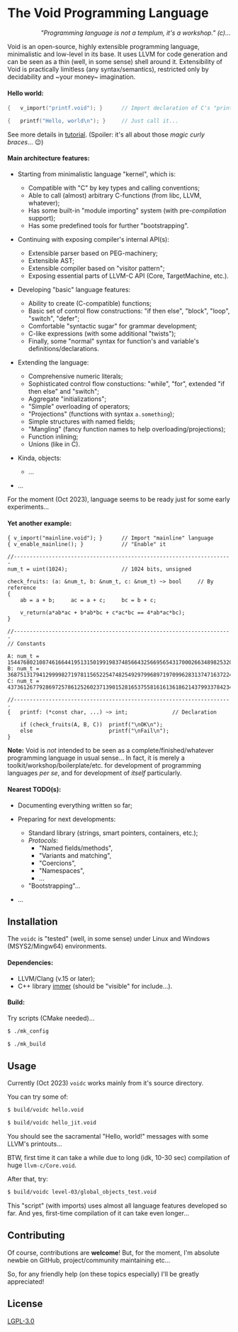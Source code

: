 
# The Void Programming Language

*<p align='right'>"Programming language is not a templum, it's a workshop." (c)...</p>*

Void is an open-source, highly extensible programming language, minimalistic and low-level in its base.
It uses LLVM for code generation and can be seen as a thin (well, in some sense) shell around it.
Extensibility of Void is practically limitless (any syntax/semantics),
restricted only by decidability and ~your money~ imagination.


#### Hello world:

```C
{   v_import("printf.void"); }      // Import declaration of C's "printf"

{   printf("Hello, world\n"); }     // Just call it...
```

See more details in [tutorial](doc/tutorial.md).
(Spoiler: it's all about those *magic curly braces*... :wink:)


#### Main architecture features:

  - Starting from minimalistic language "kernel", which is:
    - Compatible with "C" by key types and calling conventions;
    - Able to call (almost) arbitrary C-functions (from libc, LLVM, whatever);
    - Has some built-in "module importing" system (with pre-*compilation* support);
    - Has some predefined tools for further "bootstrapping".

  - Continuing with exposing compiler's internal API(s):
    - Extensible parser based on PEG-machinery;
    - Extensible AST;
    - Extensible compiler based on "visitor pattern";
    - Exposing essential parts of LLVM-C API (Core, TargetMachine, etc.).

  - Developing "basic" language features:
    - Ability to create (C-compatible) functions;
    - Basic set of control flow constructions: "if then else", "block", "loop", "switch", "defer";
    - Comfortable "syntactic sugar" for grammar development;
    - C-like expressions (with some additional "twists");
    - Finally, some "normal" syntax for function's and variable's definitions/declarations.

  - Extending the language:
    - Comprehensive numeric literals;
    - Sophisticated control flow constuctions: "while", "for", extended "if then else" and "switch";
    - Aggregate "initializations";
    - "Simple" overloading of operators;
    - "Projections" (functions with syntax `a.something`);
    - Simple structures with named fields;
    - "Mangling" (fancy function names to help overloading/projections);
    - Function inlining;
    - Unions (like in C).

  - Kinda, objects:
    - ...

  - ...


For the moment (Oct 2023), language seems to be ready just for some early experiments...

#### Yet another example:

```
{ v_import("mainline.void"); }      // Import "mainline" language
{ v_enable_mainline(); }            // "Enable" it

//---------------------------------------------------------------------
num_t = uint(1024);                 // 1024 bits, unsigned

check_fruits: (a: &num_t, b: &num_t, c: &num_t) ~> bool     // By reference
{
    ab = a + b;     ac = a + c;     bc = b + c;

    v_return(a*ab*ac + b*ab*bc + c*ac*bc == 4*ab*ac*bc);
}

//---------------------------------------------------------------------
// Constants

A: num_t = 154476802108746166441951315019919837485664325669565431700026634898253202035277999;
B: num_t =  36875131794129999827197811565225474825492979968971970996283137471637224634055579;
C: num_t =   4373612677928697257861252602371390152816537558161613618621437993378423467772036;

//---------------------------------------------------------------------
{   printf: (*const char, ...) ~> int;              // Declaration

    if (check_fruits(A, B, C))  printf("\nOK\n");
    else                        printf("\nFail\n");
}
```

**Note:** Void is *not* intended to be seen as a complete/finished/whatever programming language in usual sense...
In fact, it is merely a toolkit/workshop/boilerplate/etc. for development of programming languages *per se*,
and for development of *itself* particularly.

#### Nearest TODO(s):

  - Documenting everything written so far;

  - Preparing for next developments:

    - Standard library (strings, smart pointers, containers, etc.);
    - *Protocols*:
      - "Named fields/methods",
      - "Variants and matching",
      - "Coercions",
      - "Namespaces",
      - ...
    - "Bootstrapping"...

  - ...



## Installation

The `voidc` is "tested" (well, in some sense) under Linux and Windows (MSYS2/Mingw64) environments.

#### Dependencies:

  - LLVM/Clang (v.15 or later);
  - C++ library [immer](https://github.com/arximboldi/immer) (should be "visible" for include...).

#### Build:

Try scripts (CMake needed)...

```bash
$ ./mk_config

$ ./mk_build
```


## Usage

Currently (Oct 2023) `voidc` works mainly from it's source directory.

You can try some of:

```bash
$ build/voidc hello.void

$ build/voidc hello_jit.void
```

You should see the sacramental "Hello, world!" messages with some LLVM's printouts...

BTW, first time it can take a while due to long (idk, 10-30 sec) compilation of huge `llvm-c/Core.void`.

After that, try:

```bash
$ build/voidc level-03/global_objects_test.void
```

This "script" (with imports) uses almost all language features developed so far.
And yes, first-time compilation of it can take even longer...


## Contributing
Of course, contributions are **welcome**!
But, for the moment, I'm absolute newbie on GitHub, project/community maintaining etc...

So, for any friendly help (on these topics especially) I'll be greatly appreciated!

## License
[LGPL-3.0](https://www.gnu.org/licenses/lgpl-3.0.txt)


